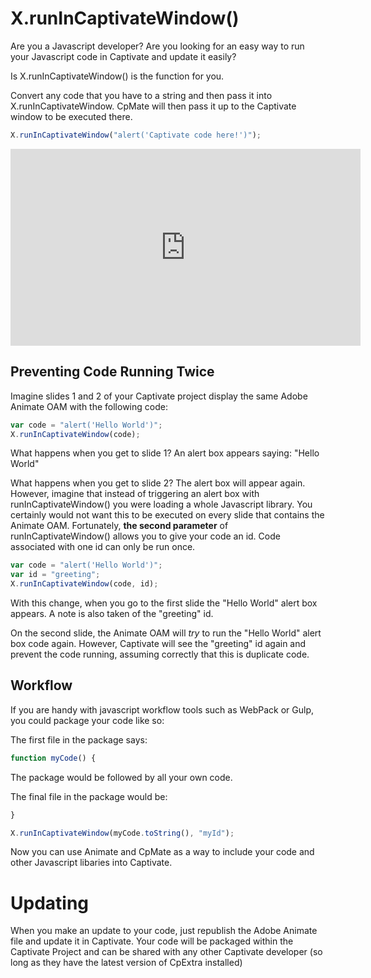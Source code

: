 # X.runInCaptivateWindow()
Are you a Javascript developer? Are you looking for an easy way to run your Javascript code in Captivate and update it easily?

Is X.runInCaptivateWindow() is the function for you.

Convert any code that you have to a string and then pass it into X.runInCaptivateWindow. CpMate will then pass it up to the Captivate window to be executed there.

``` js
X.runInCaptivateWindow("alert('Captivate code here!')");
```

<iframe width="560" height="315" src="https://www.youtube.com/embed/0xnez4HEDP0" frameborder="0" allow="accelerometer; autoplay; clipboard-write; encrypted-media; gyroscope; picture-in-picture" allowfullscreen></iframe>

## Preventing Code Running Twice
Imagine slides 1 and 2 of your Captivate project display the same Adobe Animate OAM with the following code:

``` js
var code = "alert('Hello World')";
X.runInCaptivateWindow(code);
```

What happens when you get to slide 1? An alert box appears saying: "Hello World"

What happens when you get to slide 2? The alert box will appear again. However, imagine that instead of triggering an alert box with runInCaptivateWindow() you were loading a whole Javascript library. You certainly would not want this to be executed on every slide that contains the Animate OAM. Fortunately, **the second parameter** of runInCaptivateWindow() allows you to give your code an id. Code associated with one id can only be run once.


``` js
var code = "alert('Hello World')";
var id = "greeting";
X.runInCaptivateWindow(code, id);
```

With this change, when you go to the first slide the "Hello World" alert box appears. A note is also taken of the "greeting" id.

On the second slide, the Animate OAM will *try* to run the "Hello World" alert box code again. However, Captivate will see the "greeting" id again and prevent the code running, assuming correctly that this is duplicate code.

## Workflow
If you are handy with javascript workflow tools such as WebPack or Gulp, you could package your code like so:

The first file in the package says:


``` js
function myCode() {
```

The package would be followed by all your own code.

The final file in the package would be:
``` js
}

X.runInCaptivateWindow(myCode.toString(), "myId");
```

Now you can use Animate and CpMate as a way to include your code and other Javascript libaries into Captivate. 

# Updating
When you make an update to your code, just republish the Adobe Animate file and update it in Captivate. Your code will be packaged within the Captivate Project and can be shared with any other Captivate developer (so long as they have the latest version of CpExtra installed)
